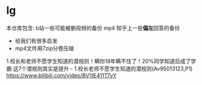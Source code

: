 # lg
本仓库包含:
b站一些可能被删视频的备份 mp4 
知乎上一些**偏左**回答的备份

- 给我们有很多启发  
- mp4文件用7zip分卷压缩 

1.校长和老师不愿学生知道的潜规则！瞒你18年瞒不住了！20%同学知道后成了学霸·这7个潜规则其实是提升 - 1.校长老师不愿学生知道的潜规则(Av95013123,P1)
https://www.bilibili.com/video/BV1tE411T7vY
